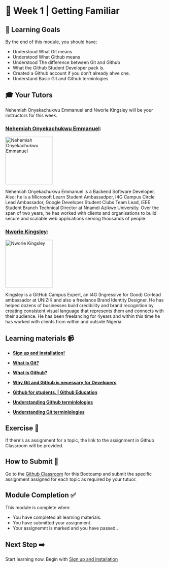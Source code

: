 # :pushpin: Week 1 | Getting Familiar

## 🥅 Learning Goals

By the end of this module, you should have:
-   Understood What Git means
-   Understood What Github means
-   Understood The difference between Git and Github
-   What the Github Student Developer pack is.
-   Created a Github account if you don't already ahve one.
-   Understand Basic Git and Github terminlogies

## :mortar_board: Your Tutors 

Nehemiah Onyekachukwu Emmanuel and Nworie Kingsley will be your instructors for this week.


### [Nehemiah Onyekachukwu Emmanuel](https://github.com/devgenix):  
<img src="https://avatars.githubusercontent.com/u/56418363?v=4" title="Nehemiah Onyekachukwu Emmanuel" width="150"></img>

Nehemiah Onyekachukwu Emmanuel is a Backend Software Developer. Also; he is a Microsoft Learn Student Ambassadpor, I4G Campus Circle Lead Ambassador, Google Developer Student Clubs Team Lead, IEEE Student Branch Technical Director at Nnamdi Azikwe University. Over the span of two years, he has worked with clients and organisations to build secure and scalable web applications serving thousands of people.

### [Nworie Kingsley](https://github.com/nworiekingslee):  
<img src="https://user-images.githubusercontent.com/55883854/153741632-f3ec9538-fdba-4737-ab1e-d95106986d1c.jpg" href="https://github.com/nworiekingslee" title="Nworie Kingsley" width="150"></img>

Kingsley is a GitHub Campus Expert, an I4G (Ingressive for Good) Co-lead ambassador at UNIZIK and also a freelance Brand Identity Designer. He has helped dozens of businesses build credibility and brand recognition by creating consistent visual language that represents them and connects with their audience. He has been freelancing for 4years and within this time he has worked with clients from within and outside Nigeria.

## Learning materials 📹

-  **[Sign up and installation!](./1_Sign_up_and_installation.md)**

-  **[What is Git?](./2_what_is_git.md)**

-  **[What is Github?](./3_what_is_github.md)**

-  **[Why Git and Github is necessary for Developers](./4_Why_Git_and_Github_is_necessary_for_Developers.md)**

-  **[Github for students. | Github Education](./5_Github_for_students.md)**

-  **[Understanding Github terminlologies](./6_Understanding_Github_terminlologies.md)**
  
-  **[Understanding Git terminlologies](./7_Understanding_Git_terminlologies.md)**

## Exercise 📝

If there's as assignment for a topic, the link to the assignment in Github Classroom will be provided.

## How to Submit :paperclip:

Go to the [Github Classroom](https://classroom.github.com) for this Bootcamp and submit the specific assignment assigned for each topic as required by your tutuor.


## Module Completion ✅

This module is complete when:
-   You have completed all learning materials.
-   You have submitted your assignment.
-   Your assignemnt is marked and you have passed..

## Next Step ➡️

Start learning now. Begin with [Sign up and installation](./1_Sign_up_and_installation.md)
